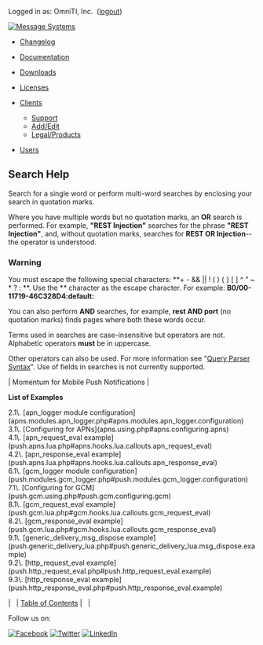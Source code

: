 Logged in as: OmniTI, Inc.  ([logout](https://support.messagesystems.com/logout.php))

[![Message Systems](https://support.messagesystems.com/images/ms-white205.png)](https://support.messagesystems.com/start.php) 

*   [Changelog](https://support.messagesystems.com/start.php?show=changelog)
*   [Documentation](https://support.messagesystems.com/docs/)
*   [Downloads](https://support.messagesystems.com/start.php)

*   [Licenses](https://support.messagesystems.com/license_summary.php)
*   <a href="">Clients</a>
    *   [Support](https://support.messagesystems.com/cs.php)
    *   [Add/Edit](https://support.messagesystems.com/edit_client.php)
    *   [Legal/Products](https://support.messagesystems.com/edit_products.php)
*   [Users](https://support.messagesystems.com/edit_customer.php)

## Search Help

Search for a single word or perform multi-word searches by enclosing your search in quotation marks.

Where you have multiple words but no quotation marks, an **OR** search is performed. For example, **"REST Injection"** searches for the phrase **"REST Injection"**, and, without quotation marks, searches for **REST OR Injection**--the operator is understood.

### Warning

You must escape the following special characters: **+ - && || ! ( ) { } [ ] ^ " ~ * ? : \**. Use the **\** character as the escape character. For example: **B0/00-11719-46C328D4\:default\:**

You can also perform **AND** searches, for example, **rest AND port** (no quotation marks) finds pages where both these words occur.

Terms used in searches are case-insensitive but operators are not. Alphabetic operators **must** be in uppercase.

Other operators can also be used. For more information see "[Query Parser Syntax](https://lucene.apache.org/core/old_versioned_docs/versions/3_0_0/queryparsersyntax.html)". Use of fields in searches is not currently supported.

| Momentum for Mobile Push Notifications |

**List of Examples**

<dl>

<dt>2.1\. [apn_logger module configuration](apns.modules.apn_logger.php#apns.modules.apn_logger.configuration)</dt>

<dt>3.1\. [Configuring for APNs](apns.using.php#apns.configuring.apns)</dt>

<dt>4.1\. [apn_request_eval example](push.apns.lua.php#apns.hooks.lua.callouts.apn_request_eval)</dt>

<dt>4.2\. [apn_response_eval example](push.apns.lua.php#apns.hooks.lua.callouts.apn_response_eval)</dt>

<dt>6.1\. [gcm_logger module configuration](push.modules.gcm_logger.php#push.modules.gcm_logger.configuration)</dt>

<dt>7.1\. [Configuring for GCM](push.gcm.using.php#push.gcm.configuring.gcm)</dt>

<dt>8.1\. [gcm_request_eval example](push.gcm.lua.php#gcm.hooks.lua.callouts.gcm_request_eval)</dt>

<dt>8.2\. [gcm_response_eval example](push.gcm.lua.php#gcm.hooks.lua.callouts.gcm_response_eval)</dt>

<dt>9.1\. [generic_delivery_msg_dispose example](push.generic_delivery_lua.php#push.generic_delivery_lua.msg_dispose.example)</dt>

<dt>9.2\. [http_request_eval example](push.http_request_eval.php#push.http_request_eval.example)</dt>

<dt>9.3\. [http_response_eval example](push.http_response_eval.php#push.http_response_eval.example)</dt>

</dl>

|   | [Table of Contents](index.php) |   |

Follow us on:

[![Facebook](https://support.messagesystems.com/images/icon-facebook.png)](http://www.facebook.com/messagesystems) [![Twitter](https://support.messagesystems.com/images/icon-twitter.png)](http://twitter.com/#!/MessageSystems) [![LinkedIn](https://support.messagesystems.com/images/icon-linkedin.png)](http://www.linkedin.com/company/message-systems)